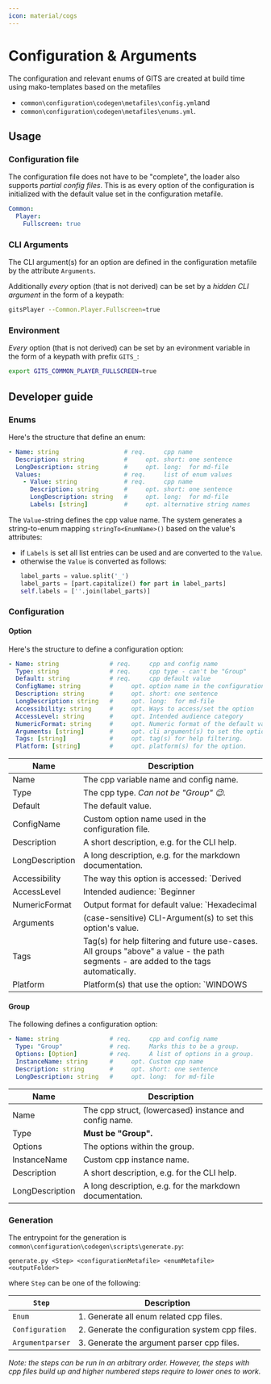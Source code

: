 ```yaml
---
icon: material/cogs
---
```

# Configuration & Arguments

The configuration and relevant enums of GITS are created at build time using mako-templates based on the metafiles

- `common\configuration\codegen\metafiles\config.yml`and 
- `common\configuration\codegen\metafiles\enums.yml`. 

## Usage

### Configuration file

The configuration file does not have to be "complete", the loader also supports *partial config files*. This is as every option of the configuration is initialized with the default value set in the configuration metafile.

```YAML
Common:
  Player:
    Fullscreen: true
```

### CLI Arguments

The CLI argument(s) for an option are defined in the configuration metafile by the attribute `Arguments`.

Additionally _every_ option (that is not derived) can be set by a _hidden CLI argument_ in the form of a keypath:

```bash
gitsPlayer --Common.Player.Fullscreen=true
```

### Environment

_Every_ option (that is not derived) can be set by an evironment variable in the form of a keypath with prefix `GITS_`:

```bash
export GITS_COMMON_PLAYER_FULLSCREEN=true
```

## Developer guide
### Enums

Here's the structure that define an enum:

```yaml
- Name: string                  # req.     cpp name
  Description: string           #     opt. short: one sentence
  LongDescription: string       #     opt. long:  for md-file
  Values:                       # req.     list of enum values
    - Value: string             # req.     cpp name
      Description: string       #     opt. short: one sentence
      LongDescription: string   #     opt. long:  for md-file
      Labels: [string]          #     opt. alternative string names
```

The `Value`-string defines the cpp value name. The system generates a string-to-enum mapping `stringTo<EnumName>()` based on the value's attributes:
- if `Labels` is set all list entries can be used and are converted to the `Value`.
- otherwise the `Value` is converted as follows:
  ```py
  label_parts = value.split('_')
  label_parts = [part.capitalize() for part in label_parts]
  self.labels = [''.join(label_parts)]
  ```

### Configuration

#### Option
Here's the structure to define a configuration option:

```yaml
- Name: string              # req.     cpp and config name
  Type: string              # req.     cpp type - can't be "Group"
  Default: string           # req.     cpp default value
  ConfigName: string        #     opt. option name in the configuration name
  Description: string       #     opt. short: one sentence
  LongDescription: string   #     opt. long:  for md-file
  Accessibility: string     #     opt. Ways to access/set the option
  AccessLevel: string       #     opt. Intended audience category
  NumericFormat: string     #     opt. Numeric format of the default value
  Arguments: [string]       #     opt. cli argument(s) to set the option
  Tags: [string]            #     opt. tag(s) for help filtering.
  Platform: [string]        #     opt. platform(s) for the option.
```

| Name | Description |
|-|-|
| Name | The cpp variable name and config name. |
| Type | The cpp type. *Can not be "Group" :wink:.* |
| Default | The default value. |
| ConfigName | Custom option name used in the configuration file. |
| Description | A short description, e.g. for the CLI help. |
| LongDescription | A long description, e.g. for the markdown documentation. |
| Accessibility | The way this option is accessed: `Derived|ArgumentOnly`. A `Derived` option is not read from the configuration file and can not be set a CLI argument. A `ArgumentOnly` option can be set via CLI argument, but not from the config file. |
| AccessLevel | Intended audience: `Beginner|Advanced|Expert|Developer(default)`. In filtering  |
| NumericFormat | Output format for default value: `Hexadecimal|Binary|Decimal(default)`. |
| Arguments | (case-sensitive) CLI-Argument(s) to set this option's value. |
| Tags | Tag(s) for help filtering and future use-cases. All groups "above" a value - the path segments - are added to the tags automatically.|
| Platform | Platform(s) that use the option: `WINDOWS|X11`. |

#### Group

The following defines a configuration option:

```yaml
- Name: string              # req.     cpp and config name
  Type: "Group"             # req.     Marks this to be a group.
  Options: [Option]         # req.     A list of options in a group.
  InstanceName: string      #     opt. Custom cpp name
  Description: string       #     opt. short: one sentence
  LongDescription: string   #     opt. long:  for md-file
```

| Name | Description |
|-|-|
| Name | The cpp struct, (lowercased) instance and config name. |
| Type | **Must be "Group".** |
| Options | The options within the group. |
| InstanceName | Custom cpp instance name. |
| Description | A short description, e.g. for the CLI help. |
| LongDescription | A long description, e.g. for the markdown documentation. |


### Generation

The entrypoint for the generation is `common\configuration\codegen\scripts\generate.py`:
```
generate.py <Step> <configurationMetafile> <enumMetafile> <outputFolder>
```
where `Step` can be one of the following:

|`Step`| Description |
|-|-|
| `Enum` | 1. Generate all enum related cpp files. |
| `Configuration` | 2. Generate the configuration system cpp files. |
| `Argumentparser` | 3. Generate the argument parser cpp files. |

*Note: the steps can be run in an arbitrary order. However, the steps with cpp files build up and higher numbered steps require to lower ones to work.*